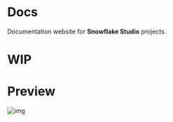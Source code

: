 # Docs
Documentation website for **Snowflake Studio** projects.

# WIP

# Preview
![img](https://i.imgur.com/2eUBtdl.png)